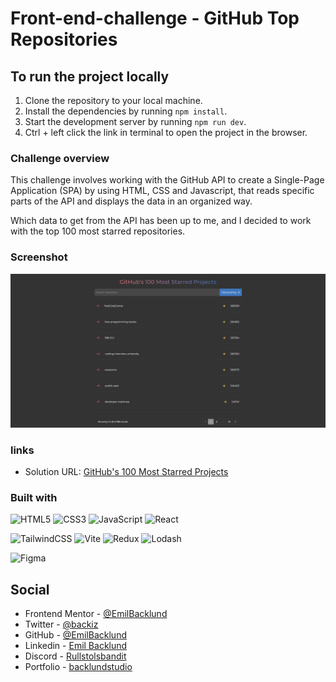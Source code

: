 # Front-end-challenge - GitHub Top Repositories

## To run the project locally

1. Clone the repository to your local machine.
2. Install the dependencies by running `npm install`.
3. Start the development server by running `npm run dev`.
4. Ctrl + left click the link in terminal to open the project in the browser.

### Challenge overview

This challenge involves working with the GitHub API to create a Single-Page
Application (SPA) by using HTML, CSS and Javascript, that reads specific parts
of the API and displays the data in an organized way.

Which data to get from the API has been up to me, and I decided to work with the top 100 most starred repositories.

### Screenshot

![My Solution](public/screenshot.webp)

### links

- Solution URL: [GitHub's 100 Most Starred Projects](https://chimerical-fudge-a70f7b.netlify.app/)

### Built with

![HTML5](https://img.shields.io/badge/html5-%23E34F26.svg?style=for-the-badge&logo=html5&logoColor=white)
![CSS3](https://img.shields.io/badge/css3-%231572B6.svg?style=for-the-badge&logo=css3&logoColor=white)
![JavaScript](https://img.shields.io/badge/javascript-%23323330.svg?style=for-the-badge&logo=javascript&logoColor=%23F7DF1E)
![React](https://img.shields.io/badge/React-20232A?style=for-the-badge&logo=react&logoColor=61DAFB)

![TailwindCSS](https://img.shields.io/badge/tailwindcss-%2338B2AC.svg?style=for-the-badge&logo=tailwind-css&logoColor=white)
![Vite](https://img.shields.io/badge/vite-%23646CFF.svg?style=for-the-badge&logo=vite&logoColor=white)
![Redux](https://img.shields.io/badge/Redux-593D88?style=for-the-badge&logo=redux&logoColor=white)
![Lodash](https://img.shields.io/badge/Lodash-3492FF?style=for-the-badge&logo=lodash&logoColor=white")

![Figma](https://img.shields.io/badge/figma-%23F24E1E.svg?style=for-the-badge&logo=figma&logoColor=white)

## Social

- Frontend Mentor - [@EmilBacklund](https://www.frontendmentor.io/profile/EmilBacklund)
- Twitter - [@backiz](https://twitter.com/backiz)
- GitHub - [@EmilBacklund](https://github.com/EmilBacklund)
- Linkedin - [Emil Backlund](https://www.linkedin.com/in/emil-backlund-55b10021a/)
- Discord - [Rullstolsbandit](https://discordapp.com/users/311586488720818187)
- Portfolio - [backlundstudio](https://backlundstudio.com/)
